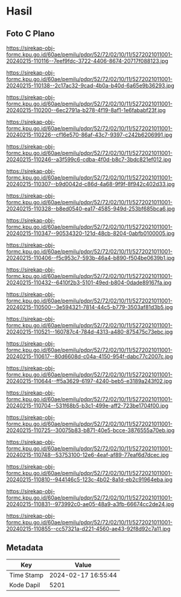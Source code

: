 # Hasil

## Foto C Plano

https://sirekap-obj-formc.kpu.go.id/60ae/pemilu/pdpr/52/72/02/10/11/5272021011001-20240215-110116--7eef9fdc-3722-4406-8674-20717f088123.jpg

https://sirekap-obj-formc.kpu.go.id/60ae/pemilu/pdpr/52/72/02/10/11/5272021011001-20240215-110138--2c17ac32-9cad-4b0a-b40d-6a65e9b36293.jpg

https://sirekap-obj-formc.kpu.go.id/60ae/pemilu/pdpr/52/72/02/10/11/5272021011001-20240215-110200--6ec2791a-b278-4f19-8af1-1e6fababf23f.jpg

https://sirekap-obj-formc.kpu.go.id/60ae/pemilu/pdpr/52/72/02/10/11/5272021011001-20240215-110226--cf16e570-86af-43c7-9397-c242b6206991.jpg

https://sirekap-obj-formc.kpu.go.id/60ae/pemilu/pdpr/52/72/02/10/11/5272021011001-20240215-110246--a3f599c6-cdba-4f0d-b8c7-3bdc821ef012.jpg

https://sirekap-obj-formc.kpu.go.id/60ae/pemilu/pdpr/52/72/02/10/11/5272021011001-20240215-110307--b9d0042d-c86d-4a68-9f9f-8f942c402d33.jpg

https://sirekap-obj-formc.kpu.go.id/60ae/pemilu/pdpr/52/72/02/10/11/5272021011001-20240215-110328--b8ed0540-ea17-4585-949d-253bf685bca6.jpg

https://sirekap-obj-formc.kpu.go.id/60ae/pemilu/pdpr/52/72/02/10/11/5272021011001-20240215-110347--90534320-121d-48cb-8204-0abfb0100005.jpg

https://sirekap-obj-formc.kpu.go.id/60ae/pemilu/pdpr/52/72/02/10/11/5272021011001-20240215-110406--f5c953c7-593b-46a4-b890-f504be0639b1.jpg

https://sirekap-obj-formc.kpu.go.id/60ae/pemilu/pdpr/52/72/02/10/11/5272021011001-20240215-110432--6410f2b3-5101-49ed-b804-0dade89167fa.jpg

https://sirekap-obj-formc.kpu.go.id/60ae/pemilu/pdpr/52/72/02/10/11/5272021011001-20240215-110500--3e594321-7814-44c5-b779-3503af81d3b5.jpg

https://sirekap-obj-formc.kpu.go.id/60ae/pemilu/pdpr/52/72/02/10/11/5272021011001-20240215-110521--160787c4-784d-4313-a480-875475c73ebc.jpg

https://sirekap-obj-formc.kpu.go.id/60ae/pemilu/pdpr/52/72/02/10/11/5272021011001-20240215-110617--80d6608d-c04a-4150-954f-dabc77c2007c.jpg

https://sirekap-obj-formc.kpu.go.id/60ae/pemilu/pdpr/52/72/02/10/11/5272021011001-20240215-110644--ff5a3629-6197-4240-beb5-e3189a243f02.jpg

https://sirekap-obj-formc.kpu.go.id/60ae/pemilu/pdpr/52/72/02/10/11/5272021011001-20240215-110704--531f68b5-b3c1-499e-aff2-723be1704f00.jpg

https://sirekap-obj-formc.kpu.go.id/60ae/pemilu/pdpr/52/72/02/10/11/5272021011001-20240215-110725--30075b83-b871-40e5-bcce-3876555a70eb.jpg

https://sirekap-obj-formc.kpu.go.id/60ae/pemilu/pdpr/52/72/02/10/11/5272021011001-20240215-110748--53753100-12e6-4eaf-af89-77eaf6d7dcec.jpg

https://sirekap-obj-formc.kpu.go.id/60ae/pemilu/pdpr/52/72/02/10/11/5272021011001-20240215-110810--944146c5-123c-4b02-8a1d-eb2c91964eba.jpg

https://sirekap-obj-formc.kpu.go.id/60ae/pemilu/pdpr/52/72/02/10/11/5272021011001-20240215-110831--973992c0-ae05-48a9-a3fb-66674cc2de24.jpg

https://sirekap-obj-formc.kpu.go.id/60ae/pemilu/pdpr/52/72/02/10/11/5272021011001-20240215-110855--cc57321a-d221-4560-ae43-92f8d92c7a11.jpg


## Metadata

| Key        | Value               |
| ---------- | ------------------- |
| Time Stamp | 2024-02-17 16:55:44 |
| Kode Dapil | 5201                |



